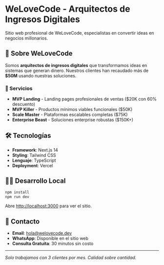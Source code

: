 # WeLoveCode - Arquitectos de Ingresos Digitales

Sitio web profesional de WeLoveCode, especialistas en convertir ideas en negocios millonarios.

## 🚀 Sobre WeLoveCode

Somos **arquitectos de ingresos digitales** que transformamos ideas en sistemas que generan dinero. Nuestros clientes han recaudado más de **$50M** usando nuestras soluciones.

### 💎 Servicios

- **MVP Landing** - Landing pages profesionales de ventas ($20K con 60% descuento)
- **MVP Killer** - Productos mínimos viables funcionales ($50K)
- **Scale Master** - Plataformas escalables completas ($75K)
- **Enterprise Beast** - Soluciones enterprise robustas ($150K+)

## 🛠️ Tecnologías

- **Framework**: Next.js 14
- **Styling**: Tailwind CSS
- **Lenguaje**: TypeScript
- **Deployment**: Vercel

## 🏃‍♂️ Desarrollo Local

```bash
npm install
npm run dev
```

Abre [http://localhost:3000](http://localhost:3000) para ver el sitio.

## 📧 Contacto

- **Email**: hola@welovecode.dev
- **WhatsApp**: Disponible en el sitio web
- **Consulta Gratuita**: 30 minutos sin costo

---

*Solo trabajamos con 3 clientes por mes. Calidad sobre cantidad.*

